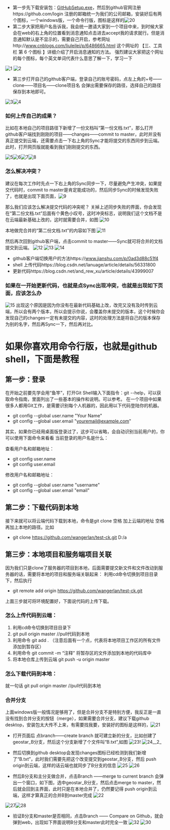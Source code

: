 * 第一步先下载安装包：[GitHubSetup.exe](/uploads/d0f3edcd63c77f74915abdee61d8abb0/GitHubSetup.exe)，然后到github官网注册https://github.com/login      注册的邮箱统一为我们的公司邮箱，安装好后有两个图标，一个windows版，一个命令行版，图标是这样的![20](github_picture/20.png)
* 第二步大家把用户名告诉我，我会统一邀请大家到一个项目中来，到时候大家会在web的右上角的位置看到消息通知点击进去accept我的请求就行。但是消息通知默认是不显示的，需要自己开启，参考网址http://www.cnblogs.com/liuleilei/p/6486665.html    这个网址的 【三、工具栏  第 6 个图标 】详细介绍了开启消息通知的方法。 强烈建议大家把这个网址的每个图标，每个英文单词代表什么意思了解一下，学习一下

![1](github_picture/1.png)
![2](github_picture/2.png)

* 第三步打开自己的github客户端，登录自己的账号密码，点左上角的+号——clone——项目名——clone项目名  会弹出需要保存的路径，选择自己的路径保存到本地即可。

![3](github_picture/3.png)![4](github_picture/4.png)

### 如何上传自己的成果？
比如在本地自己的项目路径下新增了一份文档叫“第一份文档.txt”，那么打开github客户端找到刚刚的项目——changes——commit to master，此时并没有真正提交到云端，还需要点击一下右上角的Sync才能将提交的东西同步到云端。此时，打开网页版就能看到我们刚刚提交的东西。


![5](github_picture/5.png)![6](github_picture/6.png)![7](github_picture/7.png)![8](github_picture/8.png)

### 怎么解决冲突？
建议在每次工作时先点一下右上角的Sync同步一下，尽量避免产生冲突，如果提交代码时，commit to master是肯定能成功的，然后同步Sync的时候发现失败了，也就是出现下面页面，![9](github_picture/9.png)

那么我们应该怎么解决提交代码的冲突呢？
关掉上述同步失败的界面，你会发现在“第二份文档.txt”后面有个黄色小叹号，这时冲突标志，说明我们这个文档不是在云端最新基础上改的，这时就需要合并，如图
![10](github_picture/10.png)

本地做完合并的“第二份文档.txt”的内容如下图
![11](github_picture/11.png)

然后再次回到github客户端，点击commit to master——Sync就可将合并的文档提交到云端。
![12](github_picture/12.png)
![13](github_picture/13.png)
![14](github_picture/14.png)


* github客户端切换用户的方法https://www.jianshu.com/p/0ad3d88c51f4
* shell 上传代码https://blog.csdn.net/lanuage/article/details/56331800
* 更新代码https://blog.csdn.net/and_rew_xu/article/details/43999007

### 如果在一开始更新代码，也就是点Sync出现冲突，也就是出现如下页面，应该怎么办
![15](github_picture/15.png)
出现这个原因是因为你没有在最新代码基础上改，改完又没有及时传到云端，所以会有两个版本，所以会提示你说，会覆盖你未提交的版本，这个时候你会发现自己的changes一定有未提交的内容，这时的处理方法是将自己的版本保存为别的名字，然后再Sync一下，然后再对比。

# 如果你喜欢用命令行版，也就是github shell，下面是教程
## 第一步：登录
在开始之前要先学会用“鱼竿”，打开Git Shell输入下面指令：git --help，可以获取命令指南，里面列出了一些基本的操作和说明。可以参考。
在一个项目中如果很多人都用Git工作，是需要识别每个人机器的，因此用以下代码登陆你的机器。
* git config --global user.name "Your Name"
* git config --global user.email "youremail@example.com"

其实，如果你已经用桌面版登录过了，这步可以省略，会自动识别当前用户的，你可以使用下面命令来看看 当前登录的用户名是什么：

查看用户名和邮箱地址：
* git config user.name
* git config user.email

修改用户名和邮箱地址：
* git config --global user.name "username"
* git config --global user.email "email"

## 第二步：下载代码到本地
接下来就可以将云端代码下载到本地，命令是git clone 空格 加上云端的地址 空格 再加上本地的路径。比如
  * git clone https://github.com/wangerlan/test-ck.git D:/a

## 第三步：本地项目和服务端项目关联
因为我们只是clone了服务器的项目到本地，后面需要提交新文件和文件改动到服务器的话，需要将本地的项目和服务端关联起来：
利用cd命令切换到项目目录下，然后执行 
* git remote add origin https://github.com/wangerlan/test-ck.git

上面三步就可将环境配置好，下面说代码的上传下载。

### 怎么上传代码到云端：

1. 利用cd命令切换到项目目录下
2. git pull origin master //pull代码到本地
3. 利用命令 git add . （注意后面有一个点，代表将本地项目工作区的所有文件添加到暂存区） 
4. 利用命令 git commit -m “注释” 将暂存区的文件添加到本地的代码库中 
5. 将本地仓库上传到云端      git push -u origin master

### 怎么下载代码到本地：
就一句话  git pull origin master //pull代码到本地

### 合并分支
上面windows版一般情况是够用了，但是合并分支不是特别方便，我反正是一直没有找到合并分支的按钮（merge），如果需要合并分支，建议下载github desktop，安装包太大传不上来，有需要找我要，安装好的图标是这样的，![21](github_picture/21.png)

* 打开页面后 点branch——create branch 就可建立新的分支，比如创建了geostar_B分支，然后这个分支新增了个文件叫“B.txt”,如图
![23](github_picture/23.png)!
![24__2_](github_picture/24__2_.png)
* 然后切换到github desktop会发现changes图标已经检测到我们新增了“B.txt”，此时我们需要先把这个改变提交到geostar_B分支，然后 push origin到云端，这样的话云端也就同步了B分支的信息
![25](github_picture/25.png)
![26](github_picture/26.png)

* 然后B分支和主分支做合并，点击Branch ——merge to current branch 会弹出一个窗口，如下图，选中geostar_B分支，然后点击merge to master，然后就会回到主界面，此时只是在本地合并了，仍然要记得 push origin到云端，这样才算真正的合并B到master完成
![22](github_picture/22.png)

![27](github_picture/27.png)![28](github_picture/28.png)
* 验证B分支和master是否相同，点击Branch —— Compare on Github，就会弹到web，出现如下界面说明B分支和master此时完全一致
![32](github_picture/32.png)
![30](github_picture/30.png)




